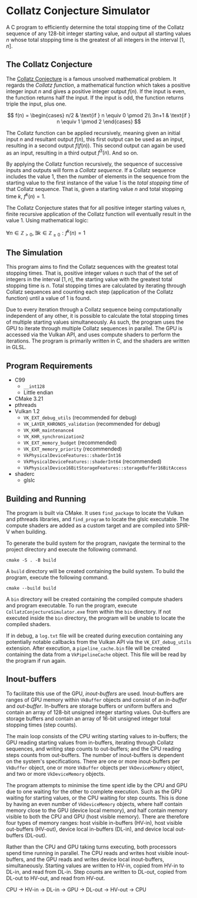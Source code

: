 # Collatz Conjecture Simulator

A C program to efficiently determine the total stopping time of the Collatz sequence of any 128-bit
integer starting value, and output all starting values $n$ whose total stopping time is the greatest
of all integers in the interval $[1, n]$.

## The Collatz Conjecture

The [Collatz Conjecture](https://en.wikipedia.org/wiki/Collatz_conjecture) is a famous unsolved
mathematical problem. It regards the _Collatz function_, a mathematical function which takes a
positive integer input $n$ and gives a positive integer output $f(n)$. If the input is even, the
function returns half the input. If the input is odd, the function returns triple the input, plus
one.

$$
f(n) =
 \begin{cases}
  n/2  & \text{if } n \equiv 0 \pmod 2\\
  3n+1 & \text{if } n \equiv 1 \pmod 2
 \end{cases}
$$

The Collatz function can be applied recursively, meaning given an initial input $n$ and resultant
output $f(n)$, this first output can be used as an input, resulting in a second output $f(f(n))$.
This second output can again be used as an input, resulting in a third output $f^3(n)$. And so on.

By applying the Collatz function recursively, the sequence of successive inputs and outputs will
form a _Collatz sequence_. If a Collatz sequence includes the value $1$, then the number of
elements in the sequence from the starting value to the first instance of the value $1$ is the
_total stopping time_ of that Collatz sequence. That is, given a starting value $n$ and total
stopping time $k$, $f^k(n)=1$.

The Collatz Conjecture states that for all positive integer starting values $n$, finite recursive
application of the Collatz function will eventually result in the value $1$. Using mathematical
logic:

$` \forall n \in \mathbb{Z}_{> 0}, \exists k \in \mathbb{Z}_{\geq 0} : f^k(n) = 1 `$

## The Simulation

This program aims to find the Collatz sequences with the greatest total stopping times. That is,
positive integer values $n$ such that of the set of integers in the interval $[1, n]$, the starting
value with the greatest total stopping time is $n$. Total stopping times are calculated by
iterating through Collatz sequences and counting each step (application of the Collatz function)
until a value of $1$ is found.

Due to every iteration through a Collatz sequence being computationally independent of any other,
it is possible to calculate the total stopping times of multiple starting values simultaneously. As
such, the program uses the GPU to iterate through multiple Collatz sequences in parallel. The GPU
is accessed via the Vulkan API, and uses compute shaders to perform the iterations. The program is
primarily written in C, and the shaders are written in GLSL.

## Program Requirements

- C99
  - `__int128`
  - Little endian
- CMake 3.21
- pthreads
- Vulkan 1.2
  - `VK_EXT_debug_utils` (recommended for debug)
  - `VK_LAYER_KHRONOS_validation` (recommended for debug)
  - `VK_KHR_maintenance4`
  - `VK_KHR_synchronization2`
  - `VK_EXT_memory_budget` (recommended)
  - `VK_EXT_memory_priority` (recommended)
  - `VkPhysicalDeviceFeatures::shaderInt16`
  - `VkPhysicalDeviceFeatures::shaderInt64` (recommended)
  - `VkPhysicalDevice16BitStorageFeatures::storageBuffer16BitAccess`
- shaderc
  - glslc

## Building and Running

The program is built via CMake. It uses `find_package` to locate the Vulkan and pthreads libraries,
and `find_program` to locate the glslc executable. The compute shaders are added as a custom
target and are compiled into SPIR-V when building.

To generate the build system for the program, navigate the terminal to the project directory and
execute the following command.

    cmake -S . -B build

A `build` directory will be created containing the build system. To build the program, execute the
following command.

    cmake --build build

A `bin` directory will be created containing the compiled compute shaders and program executable.
To run the program, execute `CollatzConjectureSimulator.exe` from within the `bin` directory. If
not executed inside the `bin` directory, the program will be unable to locate the compiled shaders.

If in debug, a `log.txt` file will be created during execution containing any potentially notable
callbacks from the Vulkan API via the `VK_EXT_debug_utils` extension. After execution, a
`pipeline_cache.bin` file will be created containing the data from a `VkPipelineCache` object. This
file will be read by the program if run again.

## Inout-buffers

To facilitate this use of the GPU, _inout-buffers_ are used. Inout-buffers are ranges of GPU memory
within `VkBuffer` objects and consist of an _in-buffer_ and _out-buffer_. In-buffers are storage
buffers or uniform buffers and contain an array of 128-bit unsigned integer starting values.
Out-buffers are storage buffers and contain an array of 16-bit unsigned integer total stopping
times (step counts).

The main loop consists of the CPU writing starting values to in-buffers; the GPU reading starting
values from in-buffers, iterating through Collatz sequences, and writing step counts to
out-buffers; and the CPU reading steps counts from out-buffers. The number of inout-buffers is
dependent on the system's specifications. There are one or more inout-buffers per `VkBuffer`
object, one or more `VkBuffer` objects per `VkDeviceMemory` object, and two or more
`VkDeviceMemory` objects.

The program attempts to minimise the time spent idle by the CPU and GPU due to one waiting for the
other to complete execution. Such as the GPU waiting for starting values, or the CPU waiting for
step counts. This is done by having an even number of `VkDeviceMemory` objects, where half contain
memory close to the GPU (device local memory), and half contain memory visible to both the CPU and
GPU (host visible memory). There are therefore four types of memory ranges: host visible in-buffers
(HV-in), host visible out-buffers (HV-out), device local in-buffers (DL-in), and device local
out-buffers (DL-out).

Rather than the CPU and GPU taking turns executing, both processors spend time running in parallel.
The CPU reads and writes host visible inout-buffers, and the GPU reads and writes device local
inout-buffers, simultaneously. Starting values are written to HV-in, copied from HV-in to DL-in,
and read from DL-in. Step counts are written to DL-out, copied from DL-out to HV-out, and read from
HV-out.

CPU -> HV-in -> DL-in -> GPU -> DL-out -> HV-out -> CPU
